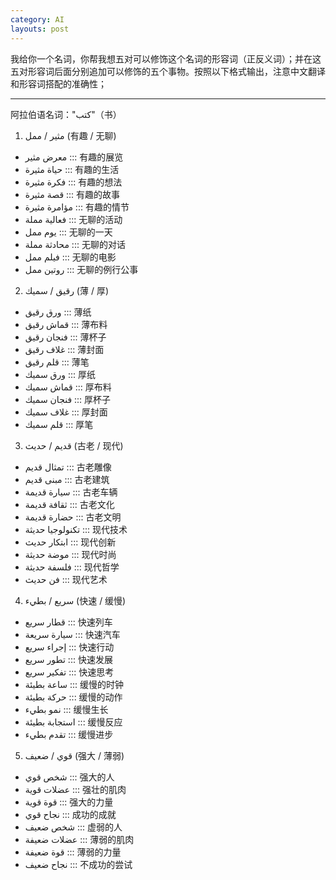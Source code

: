 ```yaml
---
category: AI
layouts: post
---
```


我给你一个名词，你帮我想五对可以修饰这个名词的形容词（正反义词）；并在这五对形容词后面分别追加可以修饰的五个事物。按照以下格式输出，注意中文翻译和形容词搭配的准确性；

---
阿拉伯语名词："كتب"（书）

1. مثير / ممل (有趣 / 无聊)

- معرض مثير ::: 有趣的展览
- حياة مثيرة ::: 有趣的生活
- فكرة مثيرة ::: 有趣的想法
- قصة مثيرة ::: 有趣的故事
- مؤامرة مثيرة ::: 有趣的情节
- فعالية مملة ::: 无聊的活动
- يوم ممل ::: 无聊的一天
- محادثة مملة ::: 无聊的对话
- فيلم ممل ::: 无聊的电影
- روتين ممل ::: 无聊的例行公事

2. رقيق / سميك (薄 / 厚)

- ورق رقيق ::: 薄纸
- قماش رقيق ::: 薄布料
- فنجان رقيق ::: 薄杯子
- غلاف رقيق ::: 薄封面
- قلم رقيق ::: 薄笔
- ورق سميك ::: 厚纸
- قماش سميك ::: 厚布料
- فنجان سميك ::: 厚杯子
- غلاف سميك ::: 厚封面
- قلم سميك ::: 厚笔

3. قديم / حديث (古老 / 现代)

- تمثال قديم ::: 古老雕像
- مبنى قديم ::: 古老建筑
- سيارة قديمة ::: 古老车辆
- ثقافة قديمة ::: 古老文化
- حضارة قديمة ::: 古老文明
- تكنولوجيا حديثة ::: 现代技术
- ابتكار حديث ::: 现代创新
- موضة حديثة ::: 现代时尚
- فلسفة حديثة ::: 现代哲学
- فن حديث ::: 现代艺术

4. سريع / بطيء (快速 / 缓慢)

- قطار سريع ::: 快速列车
- سيارة سريعة ::: 快速汽车
- إجراء سريع ::: 快速行动
- تطور سريع ::: 快速发展
- تفكير سريع ::: 快速思考
- ساعة بطيئة ::: 缓慢的时钟
- حركة بطيئة ::: 缓慢的动作
- نمو بطيء ::: 缓慢生长
- استجابة بطيئة ::: 缓慢反应
- تقدم بطيء ::: 缓慢进步

5. قوي / ضعيف (强大 / 薄弱)

- شخص قوي ::: 强大的人
- عضلات قوية ::: 强壮的肌肉
- قوة قوية ::: 强大的力量
- نجاح قوي ::: 成功的成就
- شخص ضعيف ::: 虚弱的人
- عضلات ضعيفة ::: 薄弱的肌肉
- قوة ضعيفة ::: 薄弱的力量
- نجاح ضعيف ::: 不成功的尝试

